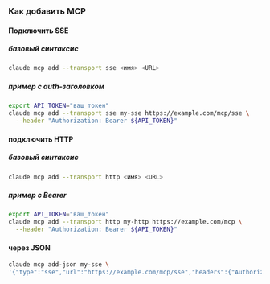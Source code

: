 ### Как добавить MCP

#### Подключить SSE

##### базовый синтаксис

```bash
claude mcp add --transport sse <имя> <URL>
```

##### пример с auth-заголовком

```bash
export API_TOKEN="ваш_токен"
claude mcp add --transport sse my-sse https://example.com/mcp/sse \
  --header "Authorization: Bearer ${API_TOKEN}"
```

#### подключить HTTP

##### базовый синтаксис

```bash
claude mcp add --transport http <имя> <URL>
```

##### пример с Bearer

```bash
export API_TOKEN="ваш_токен"
claude mcp add --transport http my-http https://example.com/mcp \
  --header "Authorization: Bearer ${API_TOKEN}"
```

#### через JSON

```bash
claude mcp add-json my-sse \
'{"type":"sse","url":"https://example.com/mcp/sse","headers":{"Authorization":"Bearer ${API_TOKEN}"}}'
```
